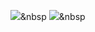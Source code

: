 
<img src="https://img.shields.io/badge/Python-3766AB?style=flat-square&logo=Python&logoColor=white"/></a>&nbsp 
<img src="https://img.shields.io/badge/SpringBoot-32AA42?style=flat-square&logo=#6DB33F&logoColor=white"/></a>&nbsp 

